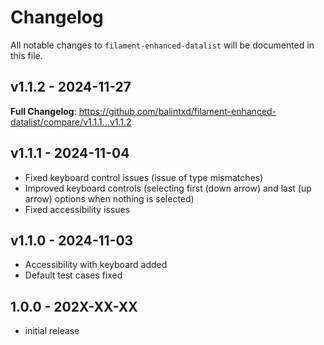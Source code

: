 # Changelog

All notable changes to `filament-enhanced-datalist` will be documented in this file.

## v1.1.2 - 2024-11-27

**Full Changelog**: https://github.com/balintxd/filament-enhanced-datalist/compare/v1.1.1...v1.1.2

## v1.1.1 - 2024-11-04

- Fixed keyboard control issues (issue of type mismatches)
- Improved keyboard controls (selecting first (down arrow) and last (up arrow) options when nothing is selected)
- Fixed accessibility issues

## v1.1.0 - 2024-11-03

- Accessibility with keyboard added
- Default test cases fixed

## 1.0.0 - 202X-XX-XX

- initial release

